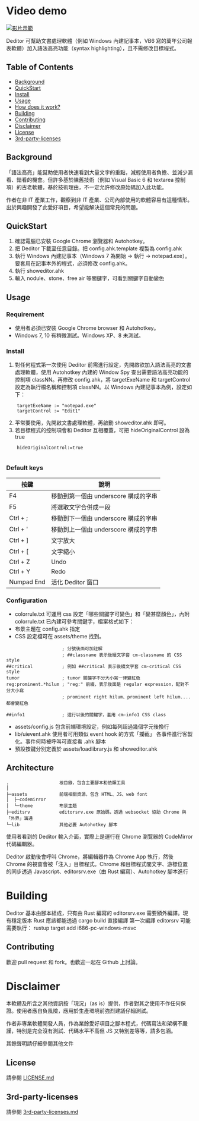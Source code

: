 # Video demo

[![影片示範](https://img.youtube.com/vi/y0-UroAVPw8/0.jpg)](https://youtu.be/y0-UroAVPw8)

Deditor 可幫助文書處理軟體（例如 Windows 內建記事本，VB6 寫的萬年公司報表軟體）加入語法高亮功能（syntax highlighting），且不需修改目標程式。


## Table of Contents

- [Background](#background)
- [QuickStart](#quickstart)
- [Install](#install)
- [Usage](#usage)
- [How does it work?](#architecture)
- [Building](#building)
- [Contributing](#contributing)
- [Disclaimer](#disclaimer)
- [License](#license)
- [3rd-party-licenses](#3rd-party-licenses)


## Background

「語法高亮」能幫助使用者快速看到大量文字的重點，減輕使用者負擔、並減少漏看、錯看的機會。但許多基於陳舊技術（例如 Visual Basic 6 和 textarea 控制項）的古老軟體，基於技術理由，不一定允許修改原始碼加入此功能。

作者在非 IT 產業工作，觀察到非 IT 產業、公司內部使用的軟體容易有這種情形。出於興趣開發了此愛好項目，希望能解決這個常見的問題。


## QuickStart

1. 確認電腦已安裝 Google Chrome 瀏覽器和 Autohotkey。
2. 把 Deditor 下載至任意目錄。把 config.ahk.template 複製為 config.ahk
3. 執行 Windows 內建記事本（Windows 7 為開始 -> 執行 -> notepad.exe）。   要套用在記事本外的程式，必須修改 config.ahk。
4. 執行 showeditor.ahk
5. 輸入 nodule、stone、free air 等關鍵字，可看到關鍵字自動變色

## Usage

### Requirement

* 使用者必須已安裝 Google Chrome browser 和 Autohotkey。
* Windows 7, 10 有稍微測試。Windows XP、8 未測試。

### Install

1. 對任何程式第一次使用 Deditor 前需進行設定，先開啟欲加入語法高亮的文書處理軟體，使用 Autohotkey 內建的 Window Spy 查出需要語法高亮功能的控制項 classNN。再修改 config.ahk，將 targetExeName 和 targetControl 設定為執行檔名稱和控制項 classNN。以 Windows 內建記事本為例，設定如下：

```
	targetExeName := "notepad.exe"
	targetControl := "Edit1"
```
2. 平常要使用，先開啟文書處理軟體，再啟動 showeditor.ahk 即可。
3. 若目標程式的控制項會和 Deditor 互相覆蓋，可把 hideOriginalControl 設為 true
```
	hideOriginalControl:=true
	
```

### Default keys
|按鍵		|說明									|
|-----------|---------------------------------------|
| F4		|移動到第一個由 underscore 構成的字串	|
| F5		|將選取文字合併成一段					|
| Ctrl + ;	|移動到下一個由 underscore 構成的字串	|
| Ctrl + '	|移動到上一個由 underscore 構成的字串	|
| Ctrl + ]	|文字放大								|
| Ctrl + \[	|文字縮小								|
| Ctrl + Z	|Undo									|
| Ctrl + Y	|Redo									|
| Numpad End|活化 Deditor 窗口						|

### Configuration

* colorrule.txt 可運用 css 設定「哪些關鍵字可變色」和「變甚麼顏色」，內附 colorrule.txt 已內建可參考關鍵字，檔案格式如下：
* 布景主題在 config.ahk 指定
* CSS 設定檔可在 assets/theme 找到。

```
                     ; 分號後面可加註解
                     ; ##classname 表示後續文字套 cm-classname 的 CSS style
##critical           ; 例如 ##critical 表示後續文字套 cm-critical CSS style
tumor                ; tumor 關鍵字不分大小寫一律變紅色
reg:prominent.*hilum ; "reg:" 前綴，表示後面是 regular expression，配對不分大小寫
                     ; prominent right hilum、prominent left hilum.... 都會變紅色

##info1              ; 這行以後的關鍵字，套用 cm-info1 CSS class
```


* assets/config.js 包含前端環境設定，例如每列超過幾個字元後換行
* lib/uievent.ahk 使用者可用類似 event hook 的方式「攔截」 各事件進行客製化。事件何時被呼叫可直接看 .ahk 腳本
* 預設按鍵分別定義於 assets/loadlibrary.js 和 showeditor.ahk

## Architecture


```
.                   根目錄，包含主要腳本和依賴工具
│  
├─assets			前端相關資源，包含 HTML、JS、web font
│  ├─codemirror
│  └─theme          布景主題
├─editsrv  			editorsrv.exe 原始碼，透過 websocket 協助 Chrome 與「外界」溝通
└─lib				其他必要 Autohotkey 腳本
```
使用者看到的 Deditor 輸入介面，實際上是運行在 Chrome 瀏覽器的 CodeMirror 代碼編輯器。

Deditor 啟動後會呼叫 Chrome，將編輯器作為 Chrome App 執行，然後 Chrome 的視窗會被「注入」目標程式。Chrome 和目標程式間文字、游標位置的同步透過 Javascript、editorsrv.exe（由 Rust 編寫）、Autohotkey 腳本進行

# Building

Deditor 基本由腳本組成，只有由 Rust 編寫的 editorsrv.exe 需要額外編譯。現有穩定版本 Rust 應該都能透過 cargo build 直接編譯
第一次編譯 editorsrv 可能需要執行： rustup target add i686-pc-windows-msvc 

## Contributing

歡迎 pull request 和 fork。也歡迎一起在 Github 上討論。

# Disclaimer

本軟體及所含之其他資訊按「現況」（as is）提供，作者對其之使用不作任何保證。使用者應自負風險，應用於生產環境前強烈建議仔細測試。

作者非專業軟體開發人員，作為業餘愛好項目之腳本程式，代碼寫法和架構不嚴謹，特別是完全沒有測試、代碼水平不高但 JS 又特別差等等，請多包涵。

其餘聲明請仔細參閱其他文件

## License

請參閱 [LICENSE.md](LICENSE.md)

## 3rd-party-licenses

請參閱 [3rd-party-licenses.md](3rd-party-licenses.md)


